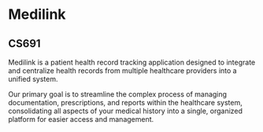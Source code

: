 # Medilink

## CS691

Medilink is a patient health record tracking application designed to integrate and centralize health records from multiple healthcare providers into a unified system.

Our primary goal is to streamline the complex process of managing documentation, prescriptions, and reports within the healthcare system, consolidating all aspects of your medical history into a single, organized platform for easier access and management.
